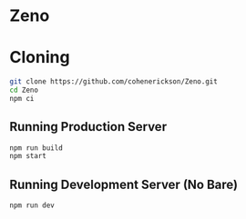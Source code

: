 # Zeno

# Cloning
```bash
git clone https://github.com/cohenerickson/Zeno.git
cd Zeno
npm ci
```

## Running Production Server
```bash
npm run build
npm start
```

## Running Development Server (No Bare)
```bash
npm run dev
```
